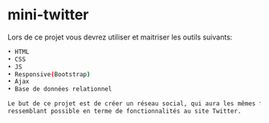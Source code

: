 # mini-twitter
Lors de ce projet vous devrez utiliser et maitriser les outils suivants:
```bash
• HTML
• CSS
• JS
• Responsive(Bootstrap) 
• Ajax
• Base de données relationnel

Le but de ce projet est de créer un réseau social, qui aura les mêmes fonctionnalités que twitter. Il devra être le plus
ressemblant possible en terme de fonctionnalités au site Twitter.
